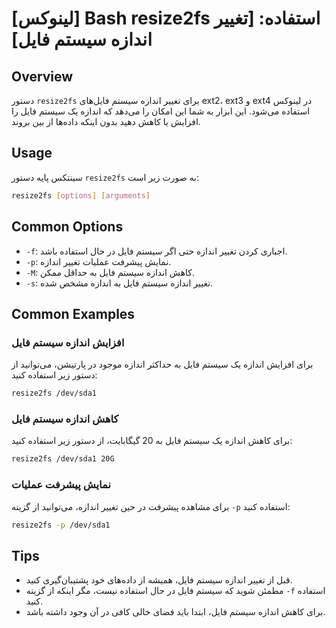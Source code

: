 # [لینوکس] Bash resize2fs استفاده: [تغییر اندازه سیستم فایل]

## Overview
دستور `resize2fs` برای تغییر اندازه سیستم فایل‌های ext2، ext3 و ext4 در لینوکس استفاده می‌شود. این ابزار به شما این امکان را می‌دهد که اندازه یک سیستم فایل را افزایش یا کاهش دهید بدون اینکه داده‌ها از بین بروند.

## Usage
سینتکس پایه دستور `resize2fs` به صورت زیر است:

```bash
resize2fs [options] [arguments]
```

## Common Options
- `-f`: اجباری کردن تغییر اندازه حتی اگر سیستم فایل در حال استفاده باشد.
- `-p`: نمایش پیشرفت عملیات تغییر اندازه.
- `-M`: کاهش اندازه سیستم فایل به حداقل ممکن.
- `-s`: تغییر اندازه سیستم فایل به اندازه مشخص شده.

## Common Examples
### افزایش اندازه سیستم فایل
برای افزایش اندازه یک سیستم فایل به حداکثر اندازه موجود در پارتیشن، می‌توانید از دستور زیر استفاده کنید:

```bash
resize2fs /dev/sda1
```

### کاهش اندازه سیستم فایل
برای کاهش اندازه یک سیستم فایل به 20 گیگابایت، از دستور زیر استفاده کنید:

```bash
resize2fs /dev/sda1 20G
```

### نمایش پیشرفت عملیات
برای مشاهده پیشرفت در حین تغییر اندازه، می‌توانید از گزینه `-p` استفاده کنید:

```bash
resize2fs -p /dev/sda1
```

## Tips
- قبل از تغییر اندازه سیستم فایل، همیشه از داده‌های خود پشتیبان‌گیری کنید.
- مطمئن شوید که سیستم فایل در حال استفاده نیست، مگر اینکه از گزینه `-f` استفاده کنید.
- برای کاهش اندازه سیستم فایل، ابتدا باید فضای خالی کافی در آن وجود داشته باشد.